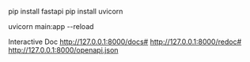 pip install fastapi
pip install uvicorn


uvicorn main:app --reload

Interactive Doc
http://127.0.0.1:8000/docs#
http://127.0.0.1:8000/redoc#
http://127.0.0.1:8000/openapi.json